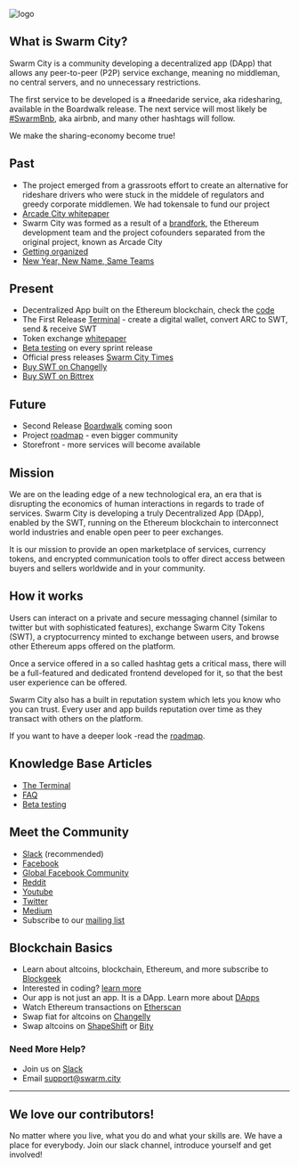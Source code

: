 ![logo](https://cloud.githubusercontent.com/assets/17633374/25299052/33dc2a9c-26c9-11e7-95a4-e0356d2a680c.jpg)


## What is Swarm City?

Swarm City is a community developing a decentralized app (DApp) that allows any peer-to-peer (P2P) service exchange, meaning no middleman, no central servers, and no unnecessary restrictions. 

The first service to be developed is a #needaride service, aka ridesharing, available in the Boardwalk release. The next service will most likely be [#SwarmBnb](https://https://swarmbnb.com), aka airbnb, and many other hashtags will follow.

We make the sharing-economy become true!

## Past

* The project emerged from a grassroots effort to create an alternative for rideshare drivers who were stuck in the middele of regulators and greedy corporate middlemen. We had tokensale to fund our project
* [Arcade City whitepaper](https://drive.google.com/file/d/0B9RSMdR2vWssV2JJX0t6dmN6SUk/view)
* Swarm City was formed as a result of a [brandfork](https://press.swarm.city/forking-a-brand-cde5de87d46a), the Ethereum development team and the project cofounders separated from the original project, known as Arcade City
* [Getting organized](https://medium.com/arcade-city-press/getting-organized-62b91a7a0541)
* [New Year, New Name, Same Teams](https://press.swarm.city/happy-new-year-a52f80043cc7#.uco0arcyo)  


## Present

* Decentralized App built on the Ethereum blockchain, check the [code](https://github.com/swarmcity)
* The First Release [Terminal](https://swarm.city) - create a digital wallet, convert ARC to SWT, send & receive SWT
* Token exchange [whitepaper](https://github.com/swarmcity/sc-token/blob/master/token-exchange-miniwhitepaper.md)
* [Beta testing](https://github.com/SwarmCitySupport/Beta-testing) on every sprint release
* Official press releases [Swarm City Times](https://press.swarm.city/launch-swarm-city-terminal-f32a8264d98f#.87579vodh)
* [Buy SWT on Changelly](https://press.swarm.city/changelly-adds-swarm-city-token-allowing-credit-card-payments-for-swt-9e503789df63)
* [Buy SWT on Bittrex](https://www.youtube.com/watch?v=CJIOeYI-e7o)


## Future

* Second Release [Boardwalk](https://github.com/swarmcity/sc-boardwalk) coming soon
* Project [roadmap](https://press.swarm.city/unmistakably-swarm-city-9522606f88) - even bigger community  
* Storefront - more services will become available 


## Mission

We are on the leading edge of a new technological era, an era that is disrupting the economics of human interactions in regards to trade of services. Swarm City is developing a truly Decentralized App (DApp), enabled by the SWT, running on the Ethereum blockchain to interconnect world industries and enable open peer to peer exchanges.

It is our mission to provide an open marketplace of services, currency tokens, and encrypted communication tools to offer direct access between buyers and sellers worldwide and in your community.

## How it works

Users can interact on a private and secure messaging channel (similar to twitter but with sophisticated features), exchange Swarm City Tokens (SWT), a cryptocurrency minted to exchange between users, and browse other Ethereum apps offered on the platform.

Once a service offered in a so called hashtag gets a critical mass, there will be a full-featured and dedicated frontend developed for it, so that the best user experience can be offered.  

Swarm City also has a built in reputation system which lets you know who you can trust. Every user and app builds reputation over time as they transact with others on the platform.

If you want to have a deeper look -read the [roadmap](https://press.swarm.city/unmistakably-swarm-city-9522606f88).

## Knowledge Base Articles  

* [The Terminal](https://github.com/QueenBeeSC/swarm.city-Terminal)
* [FAQ](https://github.com/SwarmCitySupport/FAQ)
* [Beta testing](https://github.com/SwarmCitySupport/Beta-testing)


## Meet the Community

* [Slack](http://slackinvite.swarm.city/) (recommended)
* [Facebook](https://www.facebook.com/SwarmCityDApp/)
* [Global Facebook Community](https://queenbeesc.github.io/NeedARide/) 
* [Reddit](https://www.reddit.com/r/SwarmCity/)
* [Youtube](https://www.youtube.com/channel/UCsHBWn_ytZ3xdMbTyYe5Ifg/videos)
* [Twitter](https://twitter.com/SwarmCityDApp)
* [Medium](https://press.swarm.city/about)
* Subscribe to our [mailing list](http://eepurl.com/cH1485)


## Blockchain Basics

* Learn about altcoins, blockchain, Ethereum, and more subscribe to [Blockgeek](https://blockgeeks.com)
* Interested in coding? [learn more](https://dappsforbeginners.wordpress.com/)
* Our app is not just an app. It is a DApp. Learn more about [DApps](http://ethereum.stackexchange.com/questions/383/what-is-a-dapp)
* Watch Ethereum transactions on [Etherscan](https://etherscan.io)
* Swap fiat for altcoins on [Changelly](https://changelly.com)
* Swap altcoins on [ShapeShift](https://shapeshift.io) or [Bity](https://bity.com)


### Need More Help?

* Join us on [Slack](https://swarmcity.slack.com/messages/support/)
* Email support@swarm.city

----

## We love our contributors!

No matter where you live, what you do and what your skills are. We have a place for everybody. Join our slack channel, introduce yourself and get involved!

